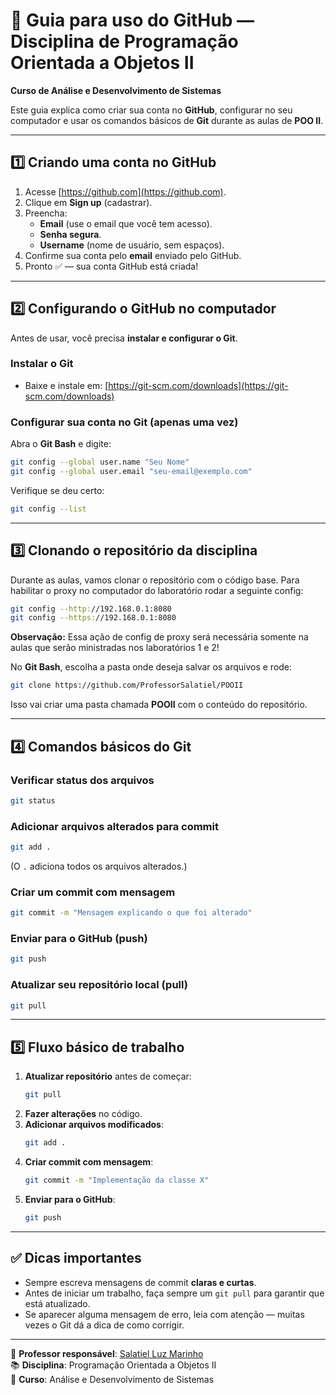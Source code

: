 # 🚀 Guia para uso do GitHub — Disciplina de Programação Orientada a Objetos II  
**Curso de Análise e Desenvolvimento de Sistemas**  

Este guia explica como criar sua conta no **GitHub**, configurar no seu computador e usar os comandos básicos de **Git** durante as aulas de **POO II**.  

---

## 1️⃣ Criando uma conta no GitHub
1. Acesse [https://github.com](https://github.com).
2. Clique em **Sign up** (cadastrar).
3. Preencha:
   - **Email** (use o email que você tem acesso).
   - **Senha segura**.
   - **Username** (nome de usuário, sem espaços).
4. Confirme sua conta pelo **email** enviado pelo GitHub.
5. Pronto ✅ — sua conta GitHub está criada!

---

## 2️⃣ Configurando o GitHub no computador
Antes de usar, você precisa **instalar e configurar o Git**.

### Instalar o Git
- Baixe e instale em: [https://git-scm.com/downloads](https://git-scm.com/downloads)

### Configurar sua conta no Git (apenas uma vez)
Abra o **Git Bash** e digite:

```bash
git config --global user.name "Seu Nome"
git config --global user.email "seu-email@exemplo.com"
```

Verifique se deu certo:
```bash
git config --list
```

---

## 3️⃣ Clonando o repositório da disciplina
Durante as aulas, vamos clonar o repositório com o código base. Para habilitar o proxy no computador do laboratório rodar a seguinte config:

```bash
git config --http://192.168.0.1:8080
git config --https://192.168.0.1:8080
```

**Observação:** Essa ação de config de proxy será necessária somente na aulas que serão ministradas nos laboratórios 1 e 2!

No **Git Bash**, escolha a pasta onde deseja salvar os arquivos e rode:

```bash
git clone https://github.com/ProfessorSalatiel/POOII
```

Isso vai criar uma pasta chamada **POOII** com o conteúdo do repositório.

---

## 4️⃣ Comandos básicos do Git

### Verificar status dos arquivos
```bash
git status
```

### Adicionar arquivos alterados para commit
```bash
git add .
```

(O `.` adiciona todos os arquivos alterados.)

### Criar um commit com mensagem
```bash
git commit -m "Mensagem explicando o que foi alterado"
```

### Enviar para o GitHub (push)
```bash
git push
```

### Atualizar seu repositório local (pull)
```bash
git pull
```

---

## 5️⃣ Fluxo básico de trabalho
1. **Atualizar repositório** antes de começar:
   ```bash
   git pull
   ```
2. **Fazer alterações** no código.
3. **Adicionar arquivos modificados**:
   ```bash
   git add .
   ```
4. **Criar commit com mensagem**:
   ```bash
   git commit -m "Implementação da classe X"
   ```
5. **Enviar para o GitHub**:
   ```bash
   git push
   ```

---

## ✅ Dicas importantes
- Sempre escreva mensagens de commit **claras e curtas**.
- Antes de iniciar um trabalho, faça sempre um `git pull` para garantir que está atualizado.
- Se aparecer alguma mensagem de erro, leia com atenção — muitas vezes o Git dá a dica de como corrigir.

---

📌 **Professor responsável**: [Salatiel Luz Marinho](https://github.com/ProfessorSalatiel)  
📚 **Disciplina**: Programação Orientada a Objetos II  
🏫 **Curso**: Análise e Desenvolvimento de Sistemas  
